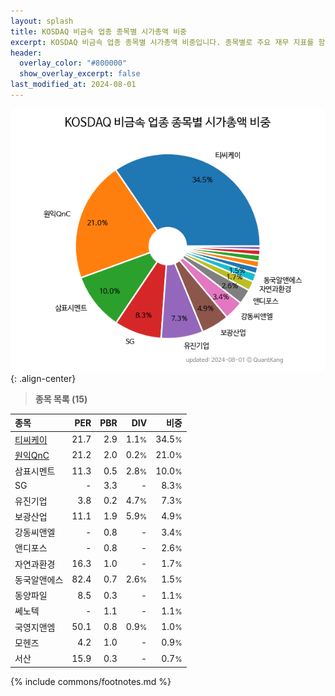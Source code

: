 ```yaml
---
layout: splash
title: KOSDAQ 비금속 업종 종목별 시가총액 비중
excerpt: KOSDAQ 비금속 업종 종목별 시가총액 비중입니다. 종목별로 주요 재무 지표를 함께 표시합니다.
header:
  overlay_color: "#800000"
  show_overlay_excerpt: false
last_modified_at: 2024-08-01
---
```



![KOSDAQ 비금속 업종 종목별 시가총액 비중](/stats/sector/images/kosdaq_업종_비금속_종목.png){: .align-center}


> **종목 목록 (15)**<a id="list"></a>

| **종목** | **PER** | **PBR** | **DIV** | **비중** |
| :------- | ------: | ------: | ------: | -------: |
| [티씨케이](/064760/) | 21.7 | 2.9 | 1.1<small>%</small> | 34.5<small>%</small> |
| [원익QnC](/074600/) | 21.2 | 2.0 | 0.2<small>%</small> | 21.0<small>%</small> |
| 삼표시멘트 | 11.3 | 0.5 | 2.8<small>%</small> | 10.0<small>%</small> |
| SG | - | 3.3 | - | 8.3<small>%</small> |
| 유진기업 | 3.8 | 0.2 | 4.7<small>%</small> | 7.3<small>%</small> |
| 보광산업 | 11.1 | 1.9 | 5.9<small>%</small> | 4.9<small>%</small> |
| 강동씨앤엘 | - | 0.8 | - | 3.4<small>%</small> |
| 앤디포스 | - | 0.8 | - | 2.6<small>%</small> |
| 자연과환경 | 16.3 | 1.0 | - | 1.7<small>%</small> |
| 동국알앤에스 | 82.4 | 0.7 | 2.6<small>%</small> | 1.5<small>%</small> |
| 동양파일 | 8.5 | 0.3 | - | 1.1<small>%</small> |
| 쎄노텍 | - | 1.1 | - | 1.1<small>%</small> |
| 국영지앤엠 | 50.1 | 0.8 | 0.9<small>%</small> | 1.0<small>%</small> |
| 모헨즈 | 4.2 | 1.0 | - | 0.9<small>%</small> |
| 서산 | 15.9 | 0.3 | - | 0.7<small>%</small> |

{% include commons/footnotes.md %}